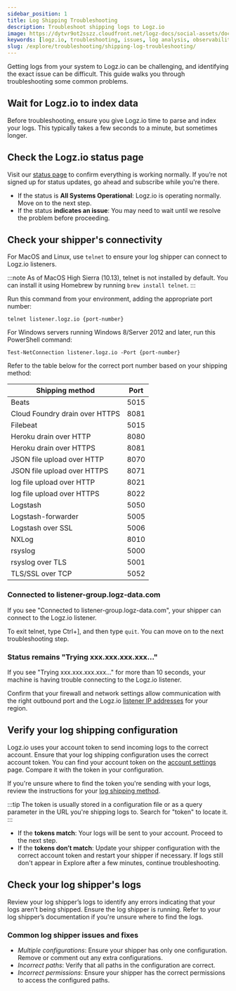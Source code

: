 ```yaml
---
sidebar_position: 1
title: Log Shipping Troubleshooting
description: Troubleshoot shipping logs to Logz.io
image: https://dytvr9ot2sszz.cloudfront.net/logz-docs/social-assets/docs-social.jpg
keywords: [logz.io, troubleshooting, issues, log analysis, observability]
slug: /explore/troubleshooting/shipping-log-troubleshooting/
---
```


Getting logs from your system to Logz.io can be challenging, and identifying the exact issue can be difficult. This guide walks you through troubleshooting some common problems.



## Wait for Logz.io to index data

Before troubleshooting, ensure you give Logz.io time to parse and index your logs. This typically takes a few seconds to a minute, but sometimes longer.



## Check the Logz.io status page


Visit our [status page](http://status.logz.io/) to confirm everything is working normally. If you’re not signed up for status updates, go ahead and subscribe while you're there.

* If the status is **All Systems Operational**: Logz.io is operating normally. Move on to the next step.
* If the status **indicates an issue**: You may need to wait until we resolve the problem before proceeding.


## Check your shipper's connectivity

For MacOS and Linux, use `telnet` to ensure your log shipper can connect to Logz.io listeners.

:::note
As of MacOS High Sierra (10.13), telnet is not installed by default. You can install it using Homebrew by running `brew install telnet`.
:::

Run this command from your environment, adding the appropriate port number:

```shell
telnet listener.logz.io {port-number}
```

For Windows servers running Windows 8/Server 2012 and later, run this PowerShell command:


```shell
Test-NetConnection listener.logz.io -Port {port-number}
```

Refer to the table below for the correct port number based on your shipping method:


| Shipping method                         | Port |
|-----------------------------------------|------|
| Beats                                   | 5015 |
| Cloud Foundry drain over HTTPS          | 8081 |
| Filebeat                                | 5015 |
| Heroku drain over HTTP                  | 8080 |
| Heroku drain over HTTPS                 | 8081 |
| JSON file upload over HTTP              | 8070 |
| JSON file upload over HTTPS             | 8071 |
| log file upload over HTTP               | 8021 |
| log file upload over HTTPS              | 8022 |
| Logstash                                | 5050 |
| Logstash-forwarder                      | 5005 |
| Logstash over SSL                       | 5006 |
| NXLog                                   | 8010 |
| rsyslog                                 | 5000 |
| rsyslog over TLS                        | 5001 |
| TLS/SSL over TCP                        | 5052 |



### Connected to listener-group.logz-data.com

If you see "Connected to listener-group.logz-data.com",
your shipper can connect to the Logz.io listener.

To exit telnet, type Ctrl+], and then type `quit`.
You can move on to the next troubleshooting step.

### Status remains "Trying xxx.xxx.xxx.xxx..."

If you see "Trying xxx.xxx.xxx.xxx..." for more than 10 seconds,
your machine is having trouble connecting to the Logz.io listener.

Confirm that your firewall and network settings
allow communication with the right outbound port
and the Logz.io [listener IP addresses](/docs/user-guide/admin/hosting-regions/listener-ip-addresses/)
for your region.

## Verify your log shipping configuration

Logz.io uses your account token to send incoming logs to the correct account. Ensure that your log shipping configuration uses the correct account token. You can find your account token on the [account settings](https://app.logz.io/#/dashboard/settings/manage-accounts) page. Compare it with the token in your configuration.

If you're unsure where to find the token you're sending with your logs, review the instructions for your [log shipping method](https://app.logz.io/#/dashboard/integrations/collectors).

:::tip
The token is usually stored in a configuration file or as a query parameter in the URL you're shipping logs to. Search for "token" to locate it.
:::

* If the **tokens match**: Your logs will be sent to your account. Proceed to the next step.
* If the **tokens don’t match**: Update your shipper configuration with the correct account token and restart your shipper if necessary. If logs still don't appear in Explore after a few minutes, continue troubleshooting.


## Check your log shipper's logs

Review your log shipper’s logs to identify any errors indicating that your logs aren’t being shipped. Ensure the log shipper is running. Refer to your log shipper’s documentation if you're unsure where to find the logs.


### Common log shipper issues and fixes

* _Multiple configurations_: Ensure your shipper has only one configuration. Remove or comment out any extra configurations.
* _Incorrect paths_: Verify that all paths in the configuration are correct.
* _Incorrect permissions_: Ensure your shipper has the correct permissions to access the configured paths.

